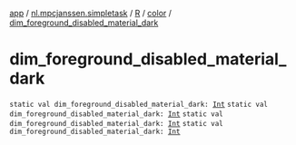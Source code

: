 [app](../../../index.md) / [nl.mpcjanssen.simpletask](../../index.md) / [R](../index.md) / [color](index.md) / [dim_foreground_disabled_material_dark](.)

# dim_foreground_disabled_material_dark

`static val dim_foreground_disabled_material_dark: `[`Int`](https://kotlinlang.org/api/latest/jvm/stdlib/kotlin/-int/index.html)
`static val dim_foreground_disabled_material_dark: `[`Int`](https://kotlinlang.org/api/latest/jvm/stdlib/kotlin/-int/index.html)
`static val dim_foreground_disabled_material_dark: `[`Int`](https://kotlinlang.org/api/latest/jvm/stdlib/kotlin/-int/index.html)
`static val dim_foreground_disabled_material_dark: `[`Int`](https://kotlinlang.org/api/latest/jvm/stdlib/kotlin/-int/index.html)